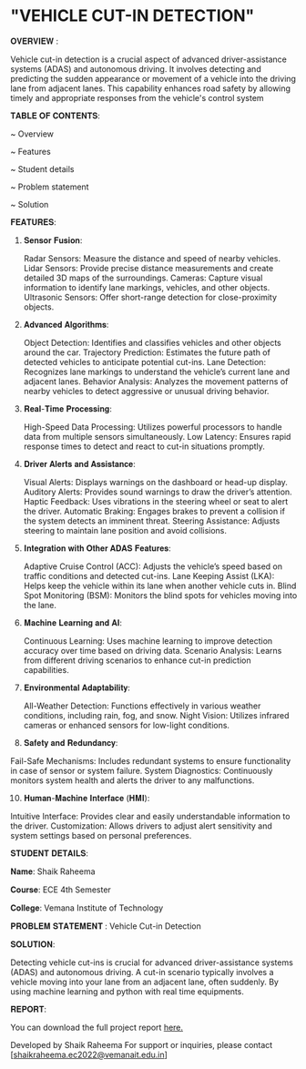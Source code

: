 # "VEHICLE CUT-IN DETECTION"

𝐎𝐕𝐄𝐑𝐕𝐈𝐄𝐖 :

Vehicle cut-in detection is a crucial aspect of advanced driver-assistance systems (ADAS) and autonomous driving. It involves detecting and predicting the sudden appearance or movement of a vehicle into the driving lane from adjacent lanes. This capability enhances road safety by allowing timely and appropriate responses from the vehicle's control system

𝐓𝐀𝐁𝐋𝐄 𝐎𝐅 𝐂𝐎𝐍𝐓𝐄𝐍𝐓𝐒:

   ~ Overview
   
   ~ Features
   
   ~ Student details
   
   ~ Problem statement
   
   ~ Solution

𝐅𝐄𝐀𝐓𝐔𝐑𝐄𝐒:

1. 𝐒𝐞𝐧𝐬𝐨𝐫 𝐅𝐮𝐬𝐢𝐨𝐧:
   
   Radar Sensors: Measure the distance and speed of nearby vehicles.
   Lidar Sensors: Provide precise distance measurements and create detailed 3D maps of the surroundings.
   Cameras: Capture visual information to identify lane markings, vehicles, and other objects.
   Ultrasonic Sensors: Offer short-range detection for close-proximity objects.
   
2. 𝐀𝐝𝐯𝐚𝐧𝐜𝐞𝐝 𝐀𝐥𝐠𝐨𝐫𝐢𝐭𝐡𝐦𝐬:
   
   Object Detection: Identifies and classifies vehicles and other objects around the car.
   Trajectory Prediction: Estimates the future path of detected vehicles to anticipate potential cut-ins.
   Lane Detection: Recognizes lane markings to understand the vehicle’s current lane and adjacent lanes.
   Behavior Analysis: Analyzes the movement patterns of nearby vehicles to detect aggressive or unusual driving behavior.
   
3. 𝐑𝐞𝐚𝐥-𝐓𝐢𝐦𝐞 𝐏𝐫𝐨𝐜𝐞𝐬𝐬𝐢𝐧𝐠:
   
   High-Speed Data Processing: Utilizes powerful processors to handle data from multiple sensors simultaneously.
   Low Latency: Ensures rapid response times to detect and react to cut-in situations promptly.
   
4. 𝐃𝐫𝐢𝐯𝐞𝐫 𝐀𝐥𝐞𝐫𝐭𝐬 𝐚𝐧𝐝 𝐀𝐬𝐬𝐢𝐬𝐭𝐚𝐧𝐜𝐞:
   
   Visual Alerts: Displays warnings on the dashboard or head-up display.
   Auditory Alerts: Provides sound warnings to draw the driver’s attention.
   Haptic Feedback: Uses vibrations in the steering wheel or seat to alert the driver.
   Automatic Braking: Engages brakes to prevent a collision if the system detects an imminent threat.
   Steering Assistance: Adjusts steering to maintain lane position and avoid collisions.
   
5. 𝐈𝐧𝐭𝐞𝐠𝐫𝐚𝐭𝐢𝐨𝐧 𝐰𝐢𝐭𝐡 𝐎𝐭𝐡𝐞𝐫 𝐀𝐃𝐀𝐒 𝐅𝐞𝐚𝐭𝐮𝐫𝐞𝐬:
   
   Adaptive Cruise Control (ACC): Adjusts the vehicle’s speed based on traffic conditions and detected cut-ins.
   Lane Keeping Assist (LKA): Helps keep the vehicle within its lane when another vehicle cuts in.
   Blind Spot Monitoring (BSM): Monitors the blind spots for vehicles moving into the lane.
   
7. 𝐌𝐚𝐜𝐡𝐢𝐧𝐞 𝐋𝐞𝐚𝐫𝐧𝐢𝐧𝐠 𝐚𝐧𝐝 𝐀𝐈:
   
   Continuous Learning: Uses machine learning to improve detection accuracy over time based on driving data.
   Scenario Analysis: Learns from different driving scenarios to enhance cut-in prediction capabilities.

8. 𝐄𝐧𝐯𝐢𝐫𝐨𝐧𝐦𝐞𝐧𝐭𝐚𝐥 𝐀𝐝𝐚𝐩𝐭𝐚𝐛𝐢𝐥𝐢𝐭𝐲:
    
   All-Weather Detection: Functions effectively in various weather conditions, including rain, fog, and snow.
   Night Vision: Utilizes infrared cameras or enhanced sensors for low-light conditions.
 
 9. 𝐒𝐚𝐟𝐞𝐭𝐲 𝐚𝐧𝐝 𝐑𝐞𝐝𝐮𝐧𝐝𝐚𝐧𝐜𝐲:
   
   Fail-Safe Mechanisms: Includes redundant systems to ensure functionality in case of sensor or system failure.
   System Diagnostics: Continuously monitors system health and alerts the driver to any malfunctions.

10. 𝐇𝐮𝐦𝐚𝐧-𝐌𝐚𝐜𝐡𝐢𝐧𝐞 𝐈𝐧𝐭𝐞𝐫𝐟𝐚𝐜𝐞 (𝐇𝐌𝐈):
    
   Intuitive Interface: Provides clear and easily understandable information to the driver.
   Customization: Allows drivers to adjust alert sensitivity and system settings based on personal preferences.

𝐒𝐓𝐔𝐃𝐄𝐍𝐓 𝐃𝐄𝐓𝐀𝐈𝐋𝐒:

𝐍𝐚𝐦𝐞: Shaik Raheema

𝐂𝐨𝐮𝐫𝐬𝐞: ECE 4th Semester

𝐂𝐨𝐥𝐥𝐞𝐠𝐞: Vemana Institute of Technology

𝐏𝐑𝐎𝐁𝐋𝐄𝐌 𝐒𝐓𝐀𝐓𝐄𝐌𝐄𝐍𝐓 : Vehicle Cut-in Detection

𝐒𝐎𝐋𝐔𝐓𝐈𝐎𝐍:

Detecting vehicle cut-ins is crucial for advanced driver-assistance systems (ADAS) and autonomous driving. A cut-in scenario typically involves a vehicle moving into your lane from an adjacent lane, often suddenly. By using machine learning and python with real time equipments.

𝐑𝐄𝐏𝐎𝐑𝐓:

You can download the full project report [here.](https://github.com/user-attachments/files/16238629/shaik.raheema.-.vehicle.cut.in.detection.docx)


Developed by Shaik Raheema For support or inquiries, please contact [shaikraheema.ec2022@vemanait.edu.in]
